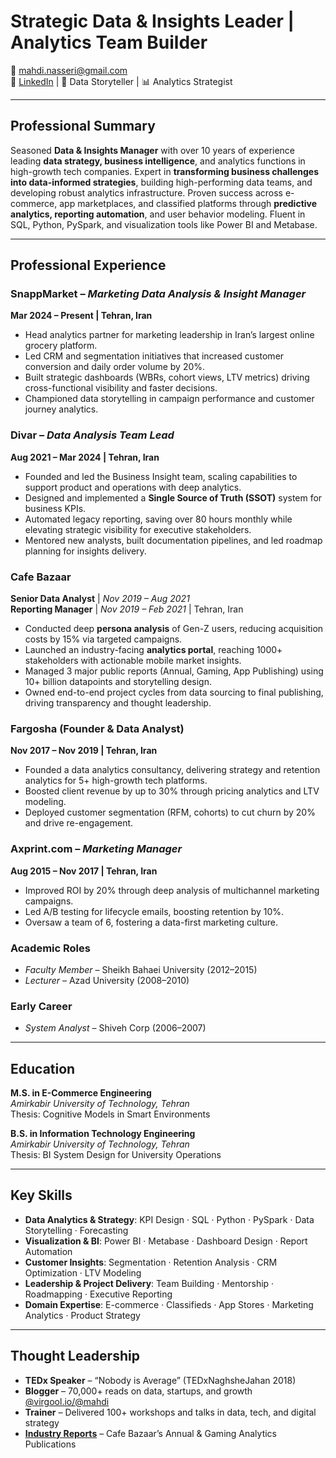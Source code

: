 # **Strategic Data & Insights Leader | Analytics Team Builder**  
📧 mahdi.nasseri@gmail.com  
🔗 [LinkedIn](https://linkedin.com/in/mahdinasseri) | 🧠 Data Storyteller | 📊 Analytics Strategist  

---

## **Professional Summary**

Seasoned **Data & Insights Manager** with over 10 years of experience leading **data strategy, business intelligence**, and analytics functions in high-growth tech companies. Expert in **transforming business challenges into data-informed strategies**, building high-performing data teams, and developing robust analytics infrastructure. Proven success across e-commerce, app marketplaces, and classified platforms through **predictive analytics, reporting automation**, and user behavior modeling. Fluent in SQL, Python, PySpark, and visualization tools like Power BI and Metabase.

---

## **Professional Experience**

### **SnappMarket** – *Marketing Data Analysis & Insight Manager*  
**Mar 2024 – Present | Tehran, Iran**

- Head analytics partner for marketing leadership in Iran’s largest online grocery platform.
- Led CRM and segmentation initiatives that increased customer conversion and daily order volume by 20%.
- Built strategic dashboards (WBRs, cohort views, LTV metrics) driving cross-functional visibility and faster decisions.
- Championed data storytelling in campaign performance and customer journey analytics.

### **Divar** – *Data Analysis Team Lead*  
**Aug 2021 – Mar 2024 | Tehran, Iran**

- Founded and led the Business Insight team, scaling capabilities to support product and operations with deep analytics.
- Designed and implemented a **Single Source of Truth (SSOT)** system for business KPIs.
- Automated legacy reporting, saving over 80 hours monthly while elevating strategic visibility for executive stakeholders.
- Mentored new analysts, built documentation pipelines, and led roadmap planning for insights delivery.

### **Cafe Bazaar**  
**Senior Data Analyst** | *Nov 2019 – Aug 2021*  
**Reporting Manager** | *Nov 2019 – Feb 2021* | Tehran, Iran

- Conducted deep **persona analysis** of Gen-Z users, reducing acquisition costs by 15% via targeted campaigns.
- Launched an industry-facing **analytics portal**, reaching 1000+ stakeholders with actionable mobile market insights.
- Managed 3 major public reports (Annual, Gaming, App Publishing) using 10+ billion datapoints and storytelling design.
- Owned end-to-end project cycles from data sourcing to final publishing, driving transparency and thought leadership.

### **Fargosha (Founder & Data Analyst)**  
**Nov 2017 – Nov 2019 | Tehran, Iran**

- Founded a data analytics consultancy, delivering strategy and retention analytics for 5+ high-growth tech platforms.
- Boosted client revenue by up to 30% through pricing analytics and LTV modeling.
- Deployed customer segmentation (RFM, cohorts) to cut churn by 20% and drive re-engagement.

### **Axprint.com** – *Marketing Manager*  
**Aug 2015 – Nov 2017 | Tehran, Iran**

- Improved ROI by 20% through deep analysis of multichannel marketing campaigns.
- Led A/B testing for lifecycle emails, boosting retention by 10%.
- Oversaw a team of 6, fostering a data-first marketing culture.

### **Academic Roles**  
- *Faculty Member* – Sheikh Bahaei University (2012–2015)  
- *Lecturer* – Azad University (2008–2010)

### **Early Career**  
- *System Analyst* – Shiveh Corp (2006–2007)

---

## **Education**

**M.S. in E-Commerce Engineering**  
*Amirkabir University of Technology, Tehran*  
Thesis: Cognitive Models in Smart Environments

**B.S. in Information Technology Engineering**  
*Amirkabir University of Technology, Tehran*  
Thesis: BI System Design for University Operations

---

## **Key Skills**

- **Data Analytics & Strategy**: KPI Design · SQL · Python · PySpark · Data Storytelling · Forecasting  
- **Visualization & BI**: Power BI · Metabase · Dashboard Design · Report Automation  
- **Customer Insights**: Segmentation · Retention Analysis · CRM Optimization · LTV Modeling  
- **Leadership & Project Delivery**: Team Building · Mentorship · Roadmapping · Executive Reporting  
- **Domain Expertise**: E-commerce · Classifieds · App Stores · Marketing Analytics · Product Strategy  

---

## **Thought Leadership**

- **TEDx Speaker** – “Nobody is Average” (TEDxNaghsheJahan 2018)  
- **Blogger** – 70,000+ reads on data, startups, and growth [@virgool.io/@mahdi](https://virgool.io/@mahdi)  
- **Trainer** – Delivered 100+ workshops and talks in data, tech, and digital strategy  
- [**Industry Reports**](https://public.cafebazaar.ir/) – Cafe Bazaar’s Annual & Gaming Analytics Publications

